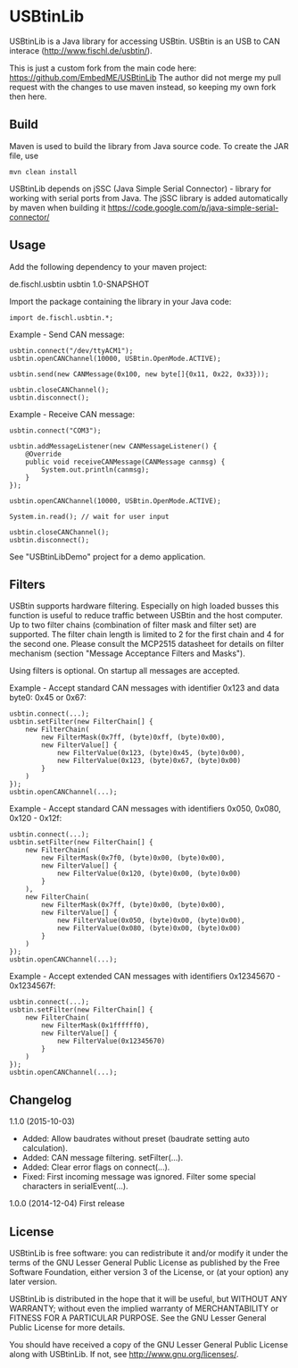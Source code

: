 USBtinLib
=========

USBtinLib is a Java library for accessing USBtin. USBtin is an USB to CAN
interace (http://www.fischl.de/usbtin/).

This is just a custom fork from the main code here: https://github.com/EmbedME/USBtinLib
The author did not merge my pull request with the changes to use maven instead, so keeping my own fork then here.

Build
-----
Maven is used to build the library from Java source code. To create the JAR file,
use
```
mvn clean install
```

USBtinLib depends on jSSC (Java Simple Serial Connector) - library for working
with serial ports from Java. The jSSC library is added automatically by maven when building it
https://code.google.com/p/java-simple-serial-connector/


Usage
-----

Add the following dependency to your maven project:

  <dependency>
    <groupId>de.fischl.usbtin</groupId>
    <artifactId>usbtin</artifactId>
    <version>1.0-SNAPSHOT</version>
  </dependency>

Import the package containing the library in your Java code:
```
import de.fischl.usbtin.*;
```

Example - Send CAN message:
```
usbtin.connect("/dev/ttyACM1");
usbtin.openCANChannel(10000, USBtin.OpenMode.ACTIVE);

usbtin.send(new CANMessage(0x100, new byte[]{0x11, 0x22, 0x33}));

usbtin.closeCANChannel();
usbtin.disconnect();
```

Example - Receive CAN message:
```
usbtin.connect("COM3");

usbtin.addMessageListener(new CANMessageListener() {
    @Override
    public void receiveCANMessage(CANMessage canmsg) {
        System.out.println(canmsg);
    }                
});

usbtin.openCANChannel(10000, USBtin.OpenMode.ACTIVE);

System.in.read(); // wait for user input

usbtin.closeCANChannel();
usbtin.disconnect();
```

See "USBtinLibDemo" project for a demo application.


Filters
-------

USBtin supports hardware filtering. Especially on high loaded busses this function is useful to
reduce traffic between USBtin and the host computer. Up to two filter chains (combination of
filter mask and filter set) are supported. The filter chain length is limited to 2 for the first
chain and 4 for the second one. Please consult the MCP2515 datasheet for details on filter mechanism
(section "Message Acceptance Filters and Masks").

Using filters is optional. On startup all messages are accepted.

Example - Accept standard CAN messages with identifier 0x123 and data byte0: 0x45 or 0x67:
```
usbtin.connect(...);
usbtin.setFilter(new FilterChain[] {
    new FilterChain(
        new FilterMask(0x7ff, (byte)0xff, (byte)0x00),
        new FilterValue[] {
            new FilterValue(0x123, (byte)0x45, (byte)0x00),
            new FilterValue(0x123, (byte)0x67, (byte)0x00)
        }
    )
});
usbtin.openCANChannel(...);
```

Example - Accept standard CAN messages with identifiers 0x050, 0x080, 0x120 - 0x12f:
```
usbtin.connect(...);
usbtin.setFilter(new FilterChain[] {
    new FilterChain(
        new FilterMask(0x7f0, (byte)0x00, (byte)0x00),
        new FilterValue[] {
            new FilterValue(0x120, (byte)0x00, (byte)0x00)
        }
    ),
    new FilterChain(
        new FilterMask(0x7ff, (byte)0x00, (byte)0x00),
        new FilterValue[] {
            new FilterValue(0x050, (byte)0x00, (byte)0x00),
            new FilterValue(0x080, (byte)0x00, (byte)0x00)
        }
    )
});
usbtin.openCANChannel(...);
```

Example - Accept extended CAN messages with identifiers 0x12345670 - 0x1234567f:
```
usbtin.connect(...);
usbtin.setFilter(new FilterChain[] {
    new FilterChain(
        new FilterMask(0x1ffffff0),
        new FilterValue[] {
            new FilterValue(0x12345670)
        }
    )
});
usbtin.openCANChannel(...);
```


Changelog
---------

1.1.0 (2015-10-03)
* Added: Allow baudrates without preset (baudrate setting auto calculation).
* Added: CAN message filtering. setFilter(...).
* Added: Clear error flags on connect(...).
* Fixed: First incoming message was ignored. Filter some special characters in serialEvent(...).

1.0.0 (2014-12-04)
First release


License
-------

USBtinLib is free software: you can redistribute it and/or modify
it under the terms of the GNU Lesser General Public License as published by
the Free Software Foundation, either version 3 of the License, or
(at your option) any later version.

USBtinLib is distributed in the hope that it will be useful,
but WITHOUT ANY WARRANTY; without even the implied warranty of
MERCHANTABILITY or FITNESS FOR A PARTICULAR PURPOSE.  See the
GNU Lesser General Public License for more details.

You should have received a copy of the GNU Lesser General Public License
along with USBtinLib.  If not, see <http://www.gnu.org/licenses/>.
